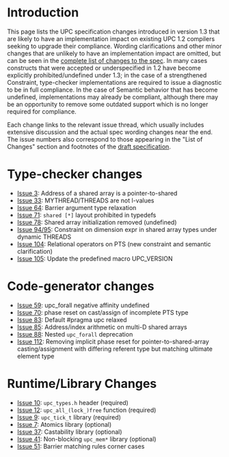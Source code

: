 # Introduction #

This page lists the UPC specification changes introduced in version 1.3 that are likely to have an implementation impact on existing UPC 1.2 compilers seeking to upgrade their compliance. Wording clarifications and other minor changes that are unlikely to have an implementation impact are omitted, but can be seen in the [complete list of changes to the spec](http://code.google.com/p/upc-specification/issues/list?can=1&q=status%3ARatified+Milestone%3DSpec-1.3&sort=id). In many cases constructs that were accepted or underspecified in 1.2 have become explicitly prohibited/undefined under 1.3; in the case of a strengthened Constraint, type-checker implementations are required to issue a diagnostic to be in full compliance. In the case of Semantic behavior that has become undefined, implementations may already be compliant, although there may be an opportunity to remove some outdated support which is no longer required for compliance.

Each change links to the relevant issue thread, which usually includes extensive discussion and the actual spec wording changes near the end. The issue numbers also correspond to those appearing in the "List of Changes" section and footnotes of the [draft specification](http://code.google.com/p/upc-specification/downloads/detail?name=upc-lang-spec-1.3-draft-3.pdf).

# Type-checker changes #

  * [Issue 3](http://code.google.com/p/upc-specification/issues/detail?id=3): Address of a shared array is a pointer-to-shared
  * [Issue 33](http://code.google.com/p/upc-specification/issues/detail?id=33): MYTHREAD/THREADS are not l-values
  * [Issue 64](http://code.google.com/p/upc-specification/issues/detail?id=64): Barrier argument type relaxation
  * [Issue 71](http://code.google.com/p/upc-specification/issues/detail?id=71): `shared [*]` layout prohibited in typedefs
  * [Issue 78](http://code.google.com/p/upc-specification/issues/detail?id=78): Shared array initialization removed (undefined)
  * [Issue 94/95](http://code.google.com/p/upc-specification/issues/detail?id=94): Constraint on dimension expr in shared array types under dynamic THREADS
  * [Issue 104](http://code.google.com/p/upc-specification/issues/detail?id=104): Relational operators on PTS (new constraint and semantic clarification)
  * [Issue 105](http://code.google.com/p/upc-specification/issues/detail?id=105): Update the predefined macro UPC\_VERSION

# Code-generator changes #

  * [Issue 59](http://code.google.com/p/upc-specification/issues/detail?id=59): upc\_forall negative affinity undefined
  * [Issue 70](http://code.google.com/p/upc-specification/issues/detail?id=70): phase reset on cast/assign of incomplete PTS type
  * [Issue 83](http://code.google.com/p/upc-specification/issues/detail?id=83): Default #pragma upc relaxed
  * [Issue 85](http://code.google.com/p/upc-specification/issues/detail?id=85): Address/index arithmetic on multi-D shared arrays
  * [Issue 88](http://code.google.com/p/upc-specification/issues/detail?id=88): Nested `upc_forall` deprecation
  * [Issue 112](http://code.google.com/p/upc-specification/issues/detail?id=112): Removing implicit phase reset for pointer-to-shared-array casting/assignment with differing referent type but matching ultimate element type


# Runtime/Library Changes #

  * [Issue 10](http://code.google.com/p/upc-specification/issues/detail?id=10): `upc_types.h` header (required)
  * [Issue 12](http://code.google.com/p/upc-specification/issues/detail?id=12): `upc_all_(lock_)free` function (required)
  * [Issue 9](http://code.google.com/p/upc-specification/issues/detail?id=9): `upc_tick_t` library (required)
  * [Issue 7](http://code.google.com/p/upc-specification/issues/detail?id=7): Atomics library (optional)
  * [Issue 37](http://code.google.com/p/upc-specification/issues/detail?id=37): Castability library (optional)
  * [Issue 41](http://code.google.com/p/upc-specification/issues/detail?id=41): Non-blocking `upc_mem*` library (optional)
  * [Issue 51](http://code.google.com/p/upc-specification/issues/detail?id=51): Barrier matching rules corner cases
